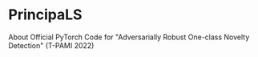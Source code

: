 # PrincipaLS
About Official PyTorch Code for "Adversarially Robust One-class Novelty Detection" (T-PAMI 2022)
